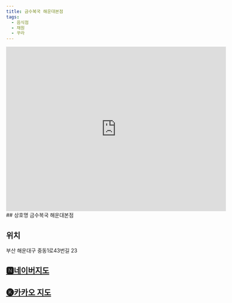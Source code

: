 ```yaml
---
title: 금수복국 해운대본점
tags:
  - 음식점
  - 채원
  - 꾸라
---
```


<iframe src="https://www.google.com/maps/embed?pb=!1m18!1m12!1m3!1d3261.7674316131975!2d129.16192581175957!3d35.16242047264569!2m3!1f0!2f0!3f0!3m2!1i1024!2i768!4f13.1!3m3!1m2!1s0x35688d67e0eea86f%3A0x5ce608b7b14b1db9!2z6riI7IiY67O16rWtIO2VtOyatOuMgOuzuOygkA!5e0!3m2!1sko!2skr!4v1741435529243!5m2!1sko!2skr" width="600" height="450" style="border:0;" allowfullscreen="" loading="lazy" referrerpolicy="no-referrer-when-downgrade"></iframe>
## 상호명
금수복국 해운대본점

## 위치
부산 해운대구 중동1로43번길 23


## [🅽네이버지도](https://naver.me/FJbWRcbc)

## [🅚카카오 지도](https://place.map.kakao.com/8708426)